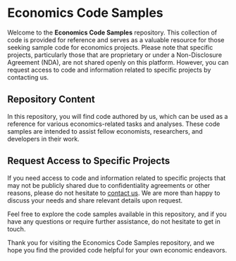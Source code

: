 # Economics Code Samples

Welcome to the **Economics Code Samples** repository. This collection of code is provided for reference and serves as a valuable resource for those seeking sample code for economics projects. Please note that specific projects, particularly those that are proprietary or under a Non-Disclosure Agreement (NDA), are not shared openly on this platform. However, you can request access to code and information related to specific projects by contacting us.

## Repository Content

In this repository, you will find code authored by us, which can be used as a reference for various economics-related tasks and analyses. These code samples are intended to assist fellow economists, researchers, and developers in their work.

## Request Access to Specific Projects

If you need access to code and information related to specific projects that may not be publicly shared due to confidentiality agreements or other reasons, please do not hesitate to [contact us](mailto:bertrand.kwibuka@alumni.ashoka.edu.in). We are more than happy to discuss your needs and share relevant details upon request.

Feel free to explore the code samples available in this repository, and if you have any questions or require further assistance, do not hesitate to get in touch.

Thank you for visiting the Economics Code Samples repository, and we hope you find the provided code helpful for your own economic endeavors.
